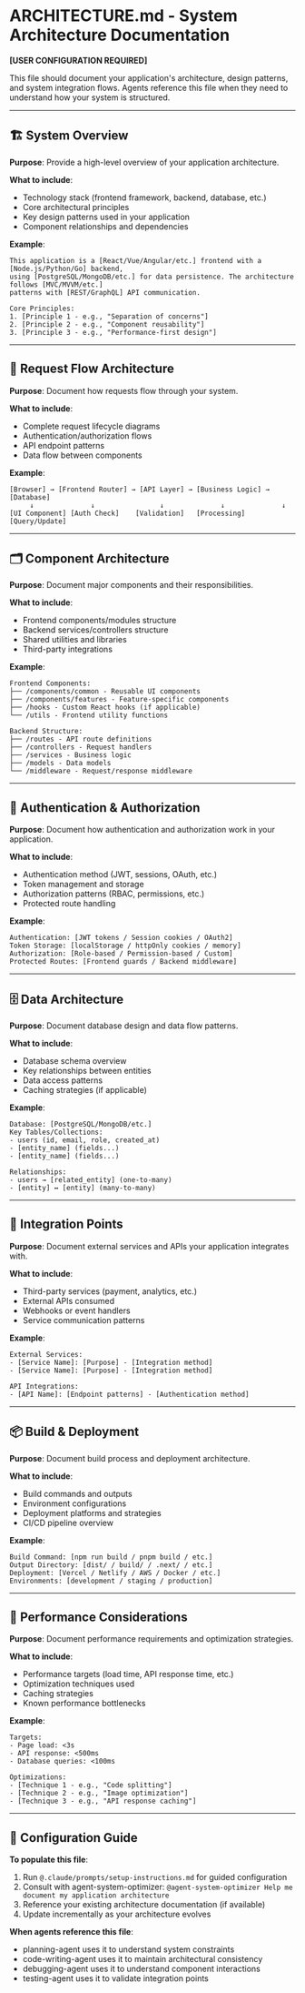 # ARCHITECTURE.md - System Architecture Documentation

**[USER CONFIGURATION REQUIRED]**

This file should document your application's architecture, design patterns, and system integration flows. Agents reference this file when they need to understand how your system is structured.

---

## 🏗️ System Overview

**Purpose**: Provide a high-level overview of your application architecture.

**What to include**:
- Technology stack (frontend framework, backend, database, etc.)
- Core architectural principles
- Key design patterns used in your application
- Component relationships and dependencies

**Example**:
```
This application is a [React/Vue/Angular/etc.] frontend with a [Node.js/Python/Go] backend,
using [PostgreSQL/MongoDB/etc.] for data persistence. The architecture follows [MVC/MVVM/etc.]
patterns with [REST/GraphQL] API communication.

Core Principles:
1. [Principle 1 - e.g., "Separation of concerns"]
2. [Principle 2 - e.g., "Component reusability"]
3. [Principle 3 - e.g., "Performance-first design"]
```

---

## 🔄 Request Flow Architecture

**Purpose**: Document how requests flow through your system.

**What to include**:
- Complete request lifecycle diagrams
- Authentication/authorization flows
- API endpoint patterns
- Data flow between components

**Example**:
```
[Browser] → [Frontend Router] → [API Layer] → [Business Logic] → [Database]
     ↓              ↓                ↓              ↓              ↓
[UI Component] [Auth Check]    [Validation]   [Processing]   [Query/Update]
```

---

## 🗂️ Component Architecture

**Purpose**: Document major components and their responsibilities.

**What to include**:
- Frontend components/modules structure
- Backend services/controllers structure
- Shared utilities and libraries
- Third-party integrations

**Example**:
```
Frontend Components:
├── /components/common - Reusable UI components
├── /components/features - Feature-specific components
├── /hooks - Custom React hooks (if applicable)
└── /utils - Frontend utility functions

Backend Structure:
├── /routes - API route definitions
├── /controllers - Request handlers
├── /services - Business logic
├── /models - Data models
└── /middleware - Request/response middleware
```

---

## 🔐 Authentication & Authorization

**Purpose**: Document how authentication and authorization work in your application.

**What to include**:
- Authentication method (JWT, sessions, OAuth, etc.)
- Token management and storage
- Authorization patterns (RBAC, permissions, etc.)
- Protected route handling

**Example**:
```
Authentication: [JWT tokens / Session cookies / OAuth2]
Token Storage: [localStorage / httpOnly cookies / memory]
Authorization: [Role-based / Permission-based / Custom]
Protected Routes: [Frontend guards / Backend middleware]
```

---

## 🗄️ Data Architecture

**Purpose**: Document database design and data flow patterns.

**What to include**:
- Database schema overview
- Key relationships between entities
- Data access patterns
- Caching strategies (if applicable)

**Example**:
```
Database: [PostgreSQL/MongoDB/etc.]
Key Tables/Collections:
- users (id, email, role, created_at)
- [entity_name] (fields...)
- [entity_name] (fields...)

Relationships:
- users → [related_entity] (one-to-many)
- [entity] ↔ [entity] (many-to-many)
```

---

## 🔌 Integration Points

**Purpose**: Document external services and APIs your application integrates with.

**What to include**:
- Third-party services (payment, analytics, etc.)
- External APIs consumed
- Webhooks or event handlers
- Service communication patterns

**Example**:
```
External Services:
- [Service Name]: [Purpose] - [Integration method]
- [Service Name]: [Purpose] - [Integration method]

API Integrations:
- [API Name]: [Endpoint patterns] - [Authentication method]
```

---

## 📦 Build & Deployment

**Purpose**: Document build process and deployment architecture.

**What to include**:
- Build commands and outputs
- Environment configurations
- Deployment platforms and strategies
- CI/CD pipeline overview

**Example**:
```
Build Command: [npm run build / pnpm build / etc.]
Output Directory: [dist/ / build/ / .next/ / etc.]
Deployment: [Vercel / Netlify / AWS / Docker / etc.]
Environments: [development / staging / production]
```

---

## 🎯 Performance Considerations

**Purpose**: Document performance requirements and optimization strategies.

**What to include**:
- Performance targets (load time, API response time, etc.)
- Optimization techniques used
- Caching strategies
- Known performance bottlenecks

**Example**:
```
Targets:
- Page load: <3s
- API response: <500ms
- Database queries: <100ms

Optimizations:
- [Technique 1 - e.g., "Code splitting"]
- [Technique 2 - e.g., "Image optimization"]
- [Technique 3 - e.g., "API response caching"]
```

---

## 📝 Configuration Guide

**To populate this file**:

1. Run `@.claude/prompts/setup-instructions.md` for guided configuration
2. Consult with agent-system-optimizer: `@agent-system-optimizer Help me document my application architecture`
3. Reference your existing architecture documentation (if available)
4. Update incrementally as your architecture evolves

**When agents reference this file**:
- planning-agent uses it to understand system constraints
- code-writing-agent uses it to maintain architectural consistency
- debugging-agent uses it to understand component interactions
- testing-agent uses it to validate integration points
